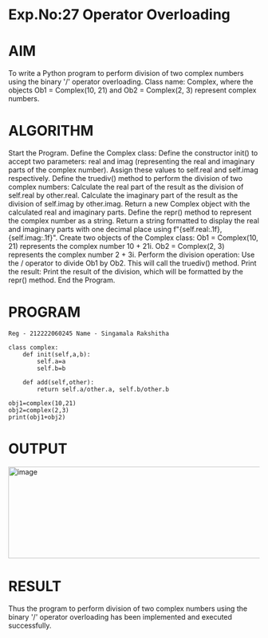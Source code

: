 # Exp.No:27 Operator Overloading
# AIM
To write a Python program to perform division of two complex numbers using the binary '/' operator overloading. Class name: Complex, where the objects Ob1 = Complex(10, 21) and Ob2 = Complex(2, 3) represent complex numbers.

# ALGORITHM
Start the Program. Define the Complex class: Define the constructor init() to accept two parameters: real and imag (representing the real and imaginary parts of the complex number). Assign these values to self.real and self.imag respectively. Define the truediv() method to perform the division of two complex numbers: Calculate the real part of the result as the division of self.real by other.real. Calculate the imaginary part of the result as the division of self.imag by other.imag. Return a new Complex object with the calculated real and imaginary parts. Define the repr() method to represent the complex number as a string. Return a string formatted to display the real and imaginary parts with one decimal place using f"{self.real:.1f}, {self.imag:.1f}". Create two objects of the Complex class: Ob1 = Complex(10, 21) represents the complex number 10 + 21i. Ob2 = Complex(2, 3) represents the complex number 2 + 3i. Perform the division operation: Use the / operator to divide Ob1 by Ob2. This will call the truediv() method. Print the result: Print the result of the division, which will be formatted by the repr() method. End the Program.

# PROGRAM
~~~
Reg - 212222060245 Name - Singamala Rakshitha

class complex:
    def init(self,a,b):
        self.a=a
        self.b=b

    def add(self,other):
        return self.a/other.a, self.b/other.b

obj1=complex(10,21)
obj2=complex(2,3)
print(obj1+obj2)
~~~
# OUTPUT
<img width="612" height="184" alt="image" src="https://github.com/user-attachments/assets/0837f7eb-8181-430e-88a4-069f2a85c5c6" />

# RESULT
Thus the program to perform division of two complex numbers using the binary '/' operator overloading has been implemented and executed successfully.
